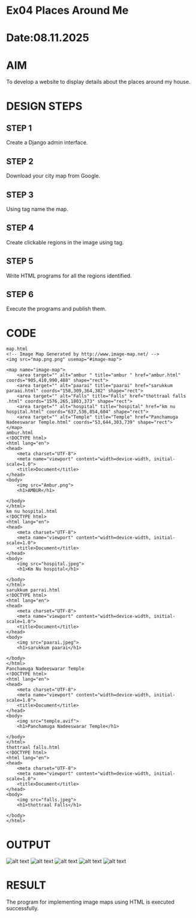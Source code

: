 # Ex04 Places Around Me
# Date:08.11.2025
# AIM
To develop a website to display details about the places around my house.

# DESIGN STEPS
## STEP 1
Create a Django admin interface.

## STEP 2
Download your city map from Google.

## STEP 3
Using <map> tag name the map.

## STEP 4
Create clickable regions in the image using <area> tag.

## STEP 5
Write HTML programs for all the regions identified.

## STEP 6
Execute the programs and publish them.

# CODE
```
map.html
<!-- Image Map Generated by http://www.image-map.net/ -->
<img src="map.png.png" usemap="#image-map">

<map name="image-map">
    <area target="" alt="ambur " title="ambur " href="ambur.html" coords="905,410,990,488" shape="rect">
    <area target="" alt="paarai" title="paarai" href="sarukkum paraai.html" coords="158,309,364,382" shape="rect">
    <area target="" alt="Falls" title="Falls" href="thottraal falls .html" coords="1576,265,1803,373" shape="rect">
    <area target="" alt="hospital" title="hospital" href="km nu hospital.html" coords="637,536,854,604" shape="rect">
    <area target="" alt="Temple" title="Temple" href="Panchamuga Nadeeswarar Temple.html" coords="53,644,303,739" shape="rect">
</map>
ambur.html
<!DOCTYPE html>
<html lang="en">
<head>
    <meta charset="UTF-8">
    <meta name="viewport" content="width=device-width, initial-scale=1.0">
    <title>Document</title>
</head>
<body>
    <img src="Ambur.png">
    <h1>AMBUR</h1>
    
</body>
</html>
km nu hospital.html
<!DOCTYPE html>
<html lang="en">
<head>
    <meta charset="UTF-8">
    <meta name="viewport" content="width=device-width, initial-scale=1.0">
    <title>Document</title>
</head>
<body>
    <img src="hospital.jpeg">
    <h1>Km Nu hospital</h1>
    
</body>
</html>
sarukkum parrai.html
<!DOCTYPE html>
<html lang="en">
<head>
    <meta charset="UTF-8">
    <meta name="viewport" content="width=device-width, initial-scale=1.0">
    <title>Document</title>
</head>
<body>
    <img src="paarai.jpeg">
    <h1>sarukkum paarai</h1>
    
</body>
</html>
Panchamuga Nadeeswarar Temple
<!DOCTYPE html>
<html lang="en">
<head>
    <meta charset="UTF-8">
    <meta name="viewport" content="width=device-width, initial-scale=1.0">
    <title>Document</title>
</head>
<body>
    <img src="temple.avif">
    <h1>Panchamuga Nadeeswarar Temple</h1>
    
</body>
</html>
thottraal falls.html
<!DOCTYPE html>
<html lang="en">
<head>
    <meta charset="UTF-8">
    <meta name="viewport" content="width=device-width, initial-scale=1.0">
    <title>Document</title>
</head>
<body>
    <img src="falls.jpeg">
    <h1>thottraal Falls</h1>
    
</body>
</html>
```
# OUTPUT
![alt text](<Screenshot (20).png>)
![alt text](<Screenshot (21).png>)
![alt text](<Screenshot (22).png>)
![alt text](<Screenshot (23).png>)
![alt text](<Screenshot (24).png>)






# RESULT
The program for implementing image maps using HTML is executed successfully.
